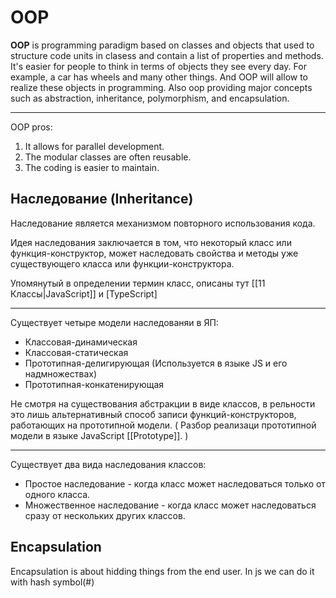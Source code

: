 # OOP

**OOP** is programming paradigm based on classes and objects that used to structure code units in clasess and contain a list of properties and methods. It's easier for people to think in terms of objects they see every day. For example, a car has wheels and many other things. And OOP will allow to realize these objects in programming. Also oop providing major concepts such as abstraction, inheritance, polymorphism, and encapsulation.

---

OOP pros:
1. It allows for parallel development.
2. The modular classes are often reusable.
3. The coding is easier to maintain.


## Наследование (Inheritance)

Наследование является механизмом повторного использования кода.

Идея наследования заключается в том, что некоторый класс или функция-конструктор, может наследовать свойства и методы уже существующего класса или функции-конструктора.

Упомянутый в определении термин класс, описаны тут [[11 Классы|JavaScript]] и [TypeScript]

---

Существует четыре модели наследованяи в ЯП:
- Классовая-динамическая
- Классовая-статическая
- Прототипная-делигирующая (Используется в языке JS и его надмножествах)
- Прототипная-конкатенирующая

Не смотря на существования абстракции в виде классов, в рельности это лишь альтернативный способ записи функций-конструкторов, работающих на прототипной модели. ( Разбор реализаци прототипной модели в языке JavaScript [[Prototype]]. )

---

Существует два вида наследования классов:
- Простое наследование - когда класс может наследоваться только от одного класса.
- Множественное наследование - когда класс может наследоваться сразу от нескольких других классов. 


## Encapsulation

Encapsulation is about hidding things from the end user. In js we can do it with hash symbol(#)